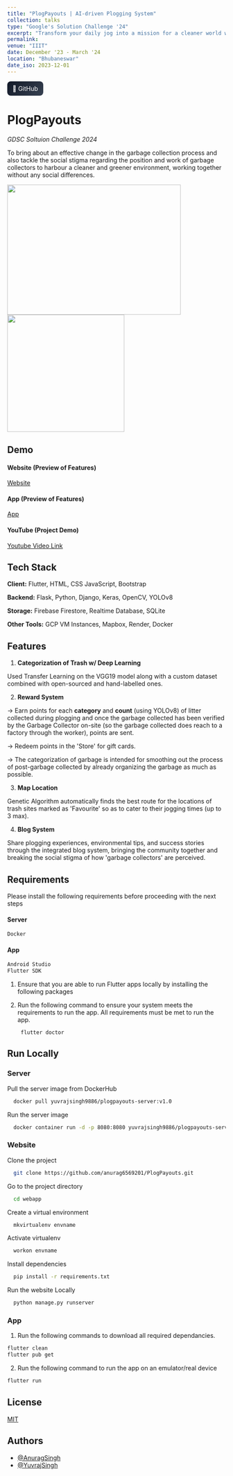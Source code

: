 ```yaml
---
title: "PlogPayouts | AI-driven Plogging System"
collection: talks
type: "Google's Solution Challenge '24"
excerpt: "Transform your daily jog into a mission for a cleaner world with PlogPayouts. Our innovative website + app rewards you for collecting litter, promoting fitness and environmental cleanliness. Utilizing AI for trash categorization and optimized routes, and fostering community through shared stories, PlogPayouts turns every step into a step towards a greener, more inclusive society. Join us and make a difference today! "
permalink: 
venue: "IIIT"
date: December '23 - March '24
location: "Bhubaneswar"
date_iso: 2023-12-01
---
```


<div class="project-links" style="display:flex; gap:10px; flex-wrap:wrap; margin: 8px 0 24px;">
  <a href="https://github.com/YuvrajSingh-mist/PlogPayouts" target="_blank" rel="noopener" class="model-details-btn" style="background: linear-gradient(135deg, #111827, #374151); padding: 8px 12px; border-radius: 8px; color: #fff; text-decoration: none;">
    🐙 GitHub
  </a>
</div>

# PlogPayouts  

*GDSC Soltuion Challenge 2024*

To bring about an effective change in the garbage collection process and also tackle the social stigma regarding the position and work of garbage collectors to harbour a cleaner and greener environment, working together without any social differences.



<img src="https://firebasestorage.googleapis.com/v0/b/fashionx-ebe6c.appspot.com/o/temp%2Flogo_1.png?alt=media&token=13098b57-3f6a-4dc3-9d1e-2bd35613b814" width="400" height="300">  <img src="https://firebasestorage.googleapis.com/v0/b/fashionx-ebe6c.appspot.com/o/temp%2Flogo_2.png?alt=media&token=a45c4618-9b64-45e3-8491-896d06329af1" width="270" height="270">





## Demo

#### Website (Preview of Features)

[Website](https://firebasestorage.googleapis.com/v0/b/fashionx-ebe6c.appspot.com/o/temps%2FDocument%20-%20Google%20Chrome%202024-02-13%2001-28-28.mp4?alt=media&token=f9f162b8-9bd9-41a1-ad81-fcfbdd687942)


#### App (Preview of Features)

[App](https://www.youtube.com/watch?v=Dn2QWmRpGrs)


#### YouTube (Project Demo)

[Youtube Video Link](https://youtu.be/fU7S5YPEcQk)



## Tech Stack

**Client:** Flutter, HTML, CSS JavaScript, Bootstrap

**Backend:** Flask, Python, Django, Keras, OpenCV, YOLOv8

**Storage:** Firebase Firestore, Realtime Database, SQLite

**Other Tools:** GCP VM Instances, Mapbox, Render, Docker

## Features

1. **Categorization of Trash w/ Deep Learning**

Used Transfer Learning on the VGG19 model along with a custom dataset combined with open-sourced and hand-labelled ones.

2. **Reward System**

-> Earn points for each **category** and **count** (using YOLOv8) of litter collected during plogging and once the garbage collected has been verified by the Garbage Collector on-site (so the garbage collected does reach to a factory through the worker), points are sent.

-> Redeem points in the 'Store' for gift cards.

-> The categorization of garbage is intended for smoothing out the process of post-garbage collected by already organizing the garbage as much as possible.


3. **Map Location**

Genetic Algorithm automatically finds the best route for the locations of trash sites marked as 'Favourite' so as to cater to their jogging times (up to 3 max).

4. **Blog System**

Share plogging experiences, environmental tips, and success stories through the integrated blog system, bringing the community together and breaking the social stigma of how 'garbage collectors' are perceived.



## Requirements


Please install the following requirements before proceeding with the next steps
#### Server

```bash
Docker
```
    



#### App


```bash
Android Studio
Flutter SDK
```
    
    
1. Ensure that you are able to run Flutter apps locally by  installing the following packages
2. Run the following command to ensure your system meets the requirements to run the app. All requirements must be met to run the app.

        flutter doctor 



## Run Locally

### Server

Pull the server image from DockerHub

```bash
  docker pull yuvrajsingh9886/plogpayouts-server:v1.0
```

Run the server image

```bash
  docker container run -d -p 8080:8080 yuvrajsingh9886/plogpayouts-server:v1.0
```

### Website

Clone the project

```bash
  git clone https://github.com/anurag6569201/PlogPayouts.git
```

Go to the project directory

```bash
  cd webapp
```

Create a virtual environment

```bash
  mkvirtualenv envname
```

Activate virtualenv

```bash
  workon envname
```

Install dependencies

```bash
  pip install -r requirements.txt
```

Run the website Locally

```bash
  python manage.py runserver
```






### App

1. Run the following commands to download all required dependancies.

```bash
flutter clean
flutter pub get
```

2. Run the following command to run the app on an emulator/real device

```bash
flutter run
```

## License

[MIT](https://choosealicense.com/licenses/mit/)


## Authors


- [@AnuragSingh](https://github.com/anurag6569201)
- [@YuvrajSingh](https://github.com/YuvrajSingh-mist)


